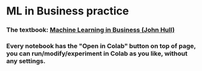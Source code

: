 # ML in Business practice

### The textbook: [Machine Learning in Business (John Hull)](http://www-2.rotman.utoronto.ca/~hull/Second%20edition%20Online%20Files/index2ndEd.html)

### Every notebook has the "Open in Colab" button on top of page, you can run/modify/experiment in Colab as you like, without any settings.
